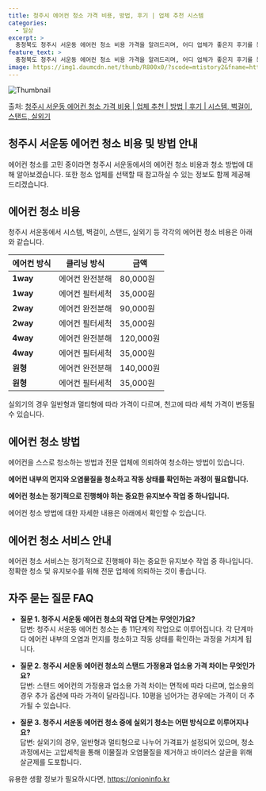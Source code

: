 ```yaml
---
title: 청주시 에어컨 청소 가격 비용, 방법, 후기 | 업체 추천 시스템
categories:
  - 일상
excerpt: >
  충청북도 청주시 서운동 에어컨 청소 비용 가격을 알려드리며, 어디 업체가 좋은지 후기를 통해 알아보겠습니다. 현재 글에서는 시스템, 벽걸이, 스탠드, 실외기 각각에 대해 청소 비용이 나와 있으니 참고하시면 되겠습니다. 에어컨 분해 청소 방법 보기 👈 클릭셀프 에어컨 청소 방법 보기👈 클릭청주시 서운동 에어컨 청소 비용시스템에어컨 방식클리닝방식금액1way 방식에어컨 완전분해80,000원1way 방식에어컨 필터세척35,000원2way 방식에어컨 완전분해90,000원2way 방식에어컨 필터세척35,000원4way 방식에어컨 완전분해120,000원4way 방식에어컨 필터세척35,000원원형방식에어컨 완전분해140,000원원형방식에어컨 필터세척35,000원에어컨 청소 견적 샘플 보기 👈 클릭에어컨 냄새의 원인에어..
feature_text: >
  충청북도 청주시 서운동 에어컨 청소 비용 가격을 알려드리며, 어디 업체가 좋은지 후기를 통해 알아보겠습니다. 현재 글에서는 시스템, 벽걸이, 스탠드, 실외기 각각에 대해 청소 비용이 나와 있으니 참고하시면 되겠습니다. 에어컨 분해 청소 방법 보기 👈 클릭셀프 에어컨 청소 방법 보기👈 클릭청주시 서운동 에어컨 청소 비용시스템에어컨 방식클리닝방식금액1way 방식에어컨 완전분해80,000원1way 방식에어컨 필터세척35,000원2way 방식에어컨 완전분해90,000원2way 방식에어컨 필터세척35,000원4way 방식에어컨 완전분해120,000원4way 방식에어컨 필터세척35,000원원형방식에어컨 완전분해140,000원원형방식에어컨 필터세척35,000원에어컨 청소 견적 샘플 보기 👈 클릭에어컨 냄새의 원인에어..
image: https://img1.daumcdn.net/thumb/R800x0/?scode=mtistory2&fname=https%3A%2F%2Fblog.kakaocdn.net%2Fdn%2F5tQIz%2FbtsHBe2uPXZ%2F752dPJma13pLOwkKzMzFM1%2Fimg.webp
---
```


![Thumbnail](https://img1.daumcdn.net/thumb/R800x0/?scode=mtistory2&fname=https%3A%2F%2Fblog.kakaocdn.net%2Fdn%2F5tQIz%2FbtsHBe2uPXZ%2F752dPJma13pLOwkKzMzFM1%2Fimg.webp)

<p>출처: <a href="https://onioninfo.kr/entry/%EC%B2%AD%EC%A3%BC%EC%8B%9C-%EC%84%9C%EC%9A%B4%EB%8F%99-%EC%97%90%EC%96%B4%EC%BB%A8-%EC%B2%AD%EC%86%8C-%EA%B0%80%EA%B2%A9-%EB%B9%84%EC%9A%A9-%EC%97%85%EC%B2%B4-%EC%B6%94%EC%B2%9C-%EB%B0%A9%EB%B2%95-%ED%9B%84%EA%B8%B0-%EC%8B%9C%EC%8A%A4%ED%85%9C-%EB%B2%BD%EA%B1%B8%EC%9D%B4-%EC%8A%A4%ED%83%A0%EB%93%9C-%EC%8B%A4%EC%99%B8%EA%B8%B0" rel="dofollow">청주시 서운동 에어컨 청소 가격 비용 | 업체 추천 | 방법 | 후기 | 시스템, 벽걸이, 스탠드, 실외기</a> </p>

## 청주시 서운동 에어컨 청소 비용 및 방법 안내



에어컨 청소를 고민 중이라면 청주시 서운동에서의 에어컨 청소 비용과 청소 방법에 대해 알아보겠습니다. 또한 청소 업체를 선택할 때 참고하실
수 있는 정보도 함께 제공해 드리겠습니다.



## 에어컨 청소 비용

청주시 서운동에서 시스템, 벽걸이, 스탠드, 실외기 등 각각의 에어컨 청소 비용은 아래와 같습니다.

**에어컨 방식** | **클리닝 방식** | **금액**  
---|---|---  
**1way** | 에어컨 완전분해 | 80,000원  
**1way** | 에어컨 필터세척 | 35,000원  
**2way** | 에어컨 완전분해 | 90,000원  
**2way** | 에어컨 필터세척 | 35,000원  
**4way** | 에어컨 완전분해 | 120,000원  
**4way** | 에어컨 필터세척 | 35,000원  
**원형** | 에어컨 완전분해 | 140,000원  
**원형** | 에어컨 필터세척 | 35,000원  
  
실외기의 경우 일반형과 멀티형에 따라 가격이 다르며, 천고에 따라 세척 가격이 변동될 수 있습니다.



## 에어컨 청소 방법

에어컨을 스스로 청소하는 방법과 전문 업체에 의뢰하여 청소하는 방법이 있습니다.

**에어컨 내부의 먼지와 오염물질을 청소하고 작동 상태를 확인하는 과정이 필요합니다.**

**에어컨 청소는 정기적으로 진행해야 하는 중요한 유지보수 작업 중 하나입니다.**

에어컨 청소 방법에 대한 자세한 내용은 아래에서 확인할 수 있습니다.

## 에어컨 청소 서비스 안내

에어컨 청소 서비스는 정기적으로 진행해야 하는 중요한 유지보수 작업 중 하나입니다. 정확한 청소 및 유지보수를 위해 전문 업체에 의뢰하는
것이 좋습니다.



## 자주 묻는 질문 FAQ

  * **질문 1. 청주시 서운동 에어컨 청소의 작업 단계는 무엇인가요?**  
답변: 청주시 서운동 에어컨 청소는 총 11단계의 작업으로 이루어집니다. 각 단계마다 에어컨 내부의 오염과 먼지를 청소하고 작동 상태를
확인하는 과정을 거치게 됩니다.

  * **질문 2. 청주시 서운동 에어컨 청소의 스탠드 가정용과 업소용 가격 차이는 무엇인가요?**  
답변: 스탠드 에어컨의 가정용과 업소용 가격 차이는 면적에 따라 다르며, 업소용의 경우 추가 옵션에 따라 가격이 달라집니다. 10평을
넘어가는 경우에는 가격이 더 추가될 수 있습니다.

  * **질문 3. 청주시 서운동 에어컨 청소 중에 실외기 청소는 어떤 방식으로 이루어지나요?**  
답변: 실외기의 경우, 일반형과 멀티형으로 나누어 가격표가 설정되어 있으며, 청소 과정에서는 고압세척을 통해 이물질과 오염물질을 제거하고
바이러스 살균을 위해 살균제를 도포합니다.



 

유용한 생활 정보가 필요하시다면, <a href="https://onioninfo.kr" rel="dofollow">https://onioninfo.kr</a>


